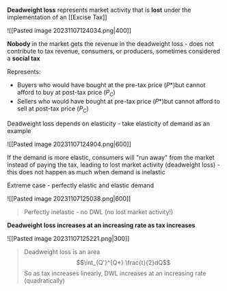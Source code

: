 **Deadweight loss** represents market activity that is **lost** under the implementation of an [[Excise Tax]]

![[Pasted image 20231107124034.png|400]]

**Nobody** in the market gets the revenue in the deadweight loss - does not contribute to tax revenue, consumers, or producers, sometimes considered a **social tax**

Represents:

- Buyers who would have bought at the pre-tax price ($P*$)but cannot afford to buy at post-tax price ($P_C$)
- Sellers who would have bought at pre-tax price ($P*$)but cannot afford to sell at post-tax price ($P_C$)

Deadweight loss depends on elasticity - take elasticity of demand as an example

![[Pasted image 20231107124904.png|600]]

If the demand is more elastic, consumers will "run away" from the market instead of paying the tax, leading to lost market activity (deadweight loss) - this does not happen as much when demand is inelastic

Extreme case - perfectly elastic and elastic demand

![[Pasted image 20231107125038.png|600]]

> Perfectly inelastic - no DWL (no lost market activity!)

**Deadweight loss increases at an increasing rate as tax increases**

![[Pasted image 20231107125221.png|300]]

> Deadweight loss is an area
> $$\int_{Q'}^{Q*} \frac{t}{2}dQ$$
> So as tax increases linearly, DWL increases at an increasing rate (quadratically)
